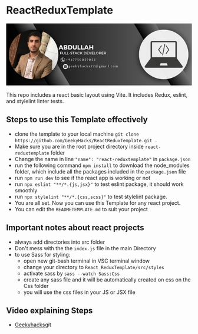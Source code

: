 # ReactReduxTemplate

<div align="center">
  <img src="./src/assets/welcometomyGIthub.png"  alt="GEEKY HACKS">
  <br>

</div>

This repo includes a react basic layout using Vite. It includes Redux, eslint, and stylelint linter tests.

## Steps to use this Template effectively

- clone the template to your local machine `git clone https://github.com/GeekyHacks/ReactReduxTemplate.git .`
- Make sure you are in the root project directory inside `react-reduxtemplate` folder
- Change the name in line `"name": "react-reduxtemplate"` in `package.json`
- run the following command `npm install` to download the node_modules folder, which include all the packages included in the `package.json` file
- run `npm run dev` to see if the react app is working or not
- run `npx eslint "**/*.{js,jsx}"` to test eslint package, it should work smoothly
- run `npx stylelint "**/*.{css,scss}"` to test stylelint package.
- You are all set. Now you can use this Template for any react project.
- You can edit the `READMETEMPLATE.md` to suit your project

## Important notes about react projects

- always add directories into src folder
- Don't mess with the the `index.js` file in the main Directory
- to use Sass for styling:
  - open new git-bash terminal in VSC terminal window
  - change your directory to `React_ReduxTemplate/src/styles`
  - activate sass by `sass --watch Sass:Css`
  - create any sass file and it will be automatically created on css on the Css folder
  - you will use the css files in your JS or JSX file 
  

## Video explaining Steps

- [Geekyhacks](https://youtu.be/7Dpe_IZ06-I)git
